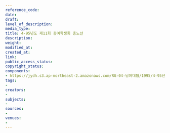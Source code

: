 ```yaml
---
reference_code: 
date: 
draft: 
level_of_description: 
media_type: 
title: 4-95년도 제11회 총여학생회 총노선
description: 
weight: 
modified_at: 
created_at: 
link: 
public_access_status: 
copyright_status: 
components:
- https://jydh.s3.ap-northeast-2.amazonaws.com/RG-04-남여대협/1995/4-95년도+제11회+총여학생회+총노선.pdf
tags:
- 
creators:
- 
subjects:
- 
sources:
- 
venues:
- 
---
```

